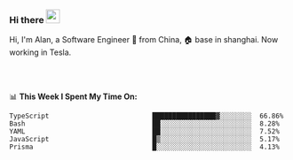 ### Hi there <img src="https://media.giphy.com/media/hvRJCLFzcasrR4ia7z/giphy.gif" width="25px">

<!-- ![visitors](https://visitor-badge.glitch.me/badge?page_id=dislfyer.dislfyer) -->

Hi, I'm Alan, a Software Engineer 🚀 from China, 🏠 base in shanghai. Now working in Tesla.

<br/>
<br/>

📊 **This Week I Spent My Time On:**


<!--START_SECTION:waka-->

```text
TypeScript                          ████████████████▓░░░░░░░░  66.86%
Bash                                ██░░░░░░░░░░░░░░░░░░░░░░░  8.28%
YAML                                ██░░░░░░░░░░░░░░░░░░░░░░░  7.52%
JavaScript                          █▒░░░░░░░░░░░░░░░░░░░░░░░  5.17%
Prisma                              █░░░░░░░░░░░░░░░░░░░░░░░░  4.13%
```

<!--END_SECTION:waka-->

<!--
**About Me:**
 -->
